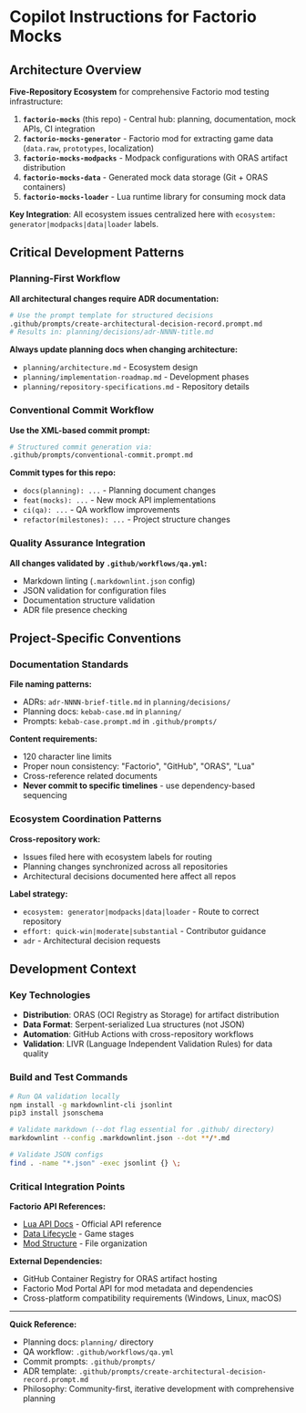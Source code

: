 # Copilot Instructions for Factorio Mocks

## Architecture Overview

**Five-Repository Ecosystem** for comprehensive Factorio mod testing infrastructure:

1. **`factorio-mocks`** (this repo) - Central hub: planning, documentation, mock APIs, CI integration
2. **`factorio-mocks-generator`** - Factorio mod for extracting game data (`data.raw`, `prototypes`, localization)
3. **`factorio-mocks-modpacks`** - Modpack configurations with ORAS artifact distribution
4. **`factorio-mocks-data`** - Generated mock data storage (Git + ORAS containers)
5. **`factorio-mocks-loader`** - Lua runtime library for consuming mock data

**Key Integration**: All ecosystem issues centralized here with `ecosystem: generator|modpacks|data|loader` labels.

## Critical Development Patterns

### Planning-First Workflow

**All architectural changes require ADR documentation:**

```bash
# Use the prompt template for structured decisions
.github/prompts/create-architectural-decision-record.prompt.md
# Results in: planning/decisions/adr-NNNN-title.md
```

**Always update planning docs when changing architecture:**

- `planning/architecture.md` - Ecosystem design
- `planning/implementation-roadmap.md` - Development phases
- `planning/repository-specifications.md` - Repository details

### Conventional Commit Workflow

**Use the XML-based commit prompt:**

```bash
# Structured commit generation via:
.github/prompts/conventional-commit.prompt.md
```

**Commit types for this repo:**

- `docs(planning): ...` - Planning document changes
- `feat(mocks): ...` - New mock API implementations
- `ci(qa): ...` - QA workflow improvements
- `refactor(milestones): ...` - Project structure changes

### Quality Assurance Integration

**All changes validated by `.github/workflows/qa.yml`:**

- Markdown linting (`.markdownlint.json` config)
- JSON validation for configuration files
- Documentation structure validation
- ADR file presence checking

## Project-Specific Conventions

### Documentation Standards

**File naming patterns:**

- ADRs: `adr-NNNN-brief-title.md` in `planning/decisions/`
- Planning docs: `kebab-case.md` in `planning/`
- Prompts: `kebab-case.prompt.md` in `.github/prompts/`

**Content requirements:**

- 120 character line limits
- Proper noun consistency: "Factorio", "GitHub", "ORAS", "Lua"
- Cross-reference related documents
- **Never commit to specific timelines** - use dependency-based sequencing

### Ecosystem Coordination Patterns

**Cross-repository work:**

- Issues filed here with ecosystem labels for routing
- Planning changes synchronized across all repositories
- Architectural decisions documented here affect all repos

**Label strategy:**

- `ecosystem: generator|modpacks|data|loader` - Route to correct repository
- `effort: quick-win|moderate|substantial` - Contributor guidance
- `adr` - Architectural decision requests

## Development Context

### Key Technologies

- **Distribution**: ORAS (OCI Registry as Storage) for artifact distribution
- **Data Format**: Serpent-serialized Lua structures (not JSON)
- **Automation**: GitHub Actions with cross-repository workflows
- **Validation**: LIVR (Language Independent Validation Rules) for data quality

### Build and Test Commands

```bash
# Run QA validation locally
npm install -g markdownlint-cli jsonlint
pip3 install jsonschema

# Validate markdown (--dot flag essential for .github/ directory)
markdownlint --config .markdownlint.json --dot **/*.md

# Validate JSON configs
find . -name "*.json" -exec jsonlint {} \;
```

### Critical Integration Points

**Factorio API References:**

- [Lua API Docs](https://lua-api.factorio.com/) - Official API reference
- [Data Lifecycle](https://lua-api.factorio.com/latest/auxiliary/data-lifecycle.html) - Game stages
- [Mod Structure](https://lua-api.factorio.com/latest/auxiliary/mod-structure.html) - File organization

**External Dependencies:**

- GitHub Container Registry for ORAS artifact hosting
- Factorio Mod Portal API for mod metadata and dependencies
- Cross-platform compatibility requirements (Windows, Linux, macOS)

---

**Quick Reference:**

- Planning docs: `planning/` directory
- QA workflow: `.github/workflows/qa.yml`
- Commit prompts: `.github/prompts/`
- ADR template: `.github/prompts/create-architectural-decision-record.prompt.md`
- Philosophy: Community-first, iterative development with comprehensive planning
